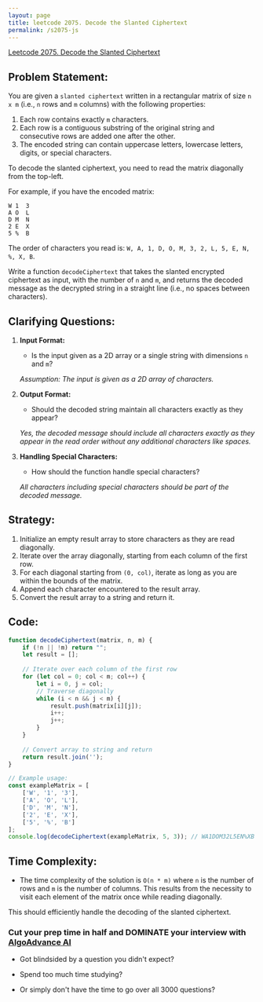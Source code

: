 ```yaml
---
layout: page
title: leetcode 2075. Decode the Slanted Ciphertext
permalink: /s2075-js
---
```

[Leetcode 2075. Decode the Slanted Ciphertext](https://algoadvance.github.io/algoadvance/l2075)
## Problem Statement:

You are given a `slanted ciphertext` written in a rectangular matrix of size `n x m` (i.e., `n` rows and `m` columns) with the following properties:

1. Each row contains exactly `m` characters.
2. Each row is a contiguous substring of the original string and consecutive rows are added one after the other.
3. The encoded string can contain uppercase letters, lowercase letters, digits, or special characters.

To decode the slanted ciphertext, you need to read the matrix diagonally from the top-left.

For example, if you have the encoded matrix:

```
W 1  3
A O  L
D M  N
2 E  X
5 %  B
```

The order of characters you read is: `W, A, 1, D, O, M, 3, 2, L, 5, E, N, %, X, B`.

Write a function `decodeCiphertext` that takes the slanted encrypted ciphertext as input, with the number of `n` and `m`, and returns the decoded message as the decrypted string in a straight line (i.e., no spaces between characters).

## Clarifying Questions:

1. **Input Format:**
    - Is the input given as a 2D array or a single string with dimensions `n` and `m`?
    
    *Assumption: The input is given as a 2D array of characters.*

2. **Output Format:**
    - Should the decoded string maintain all characters exactly as they appear?
    
    *Yes, the decoded message should include all characters exactly as they appear in the read order without any additional characters like spaces.*

3. **Handling Special Characters:**
    - How should the function handle special characters?
    
    *All characters including special characters should be part of the decoded message.*

## Strategy:

1. Initialize an empty result array to store characters as they are read diagonally.
2. Iterate over the array diagonally, starting from each column of the first row.
3. For each diagonal starting from `(0, col)`, iterate as long as you are within the bounds of the matrix.
4. Append each character encountered to the result array.
5. Convert the result array to a string and return it.

## Code:

```javascript
function decodeCiphertext(matrix, n, m) {
    if (!n || !m) return "";
    let result = [];
    
    // Iterate over each column of the first row
    for (let col = 0; col < m; col++) {
        let i = 0, j = col;
        // Traverse diagonally
        while (i < n && j < m) {
            result.push(matrix[i][j]);
            i++;
            j++;
        }
    }
    
    // Convert array to string and return
    return result.join('');
}

// Example usage:
const exampleMatrix = [
    ['W', '1', '3'],
    ['A', 'O', 'L'],
    ['D', 'M', 'N'],
    ['2', 'E', 'X'],
    ['5', '%', 'B']
];
console.log(decodeCiphertext(exampleMatrix, 5, 3)); // WA1DOM32L5EN%XB
```

## Time Complexity:
- The time complexity of the solution is `O(n * m)` where `n` is the number of rows and `m` is the number of columns. This results from the necessity to visit each element of the matrix once while reading diagonally.

This should efficiently handle the decoding of the slanted ciphertext.


### Cut your prep time in half and DOMINATE your interview with [AlgoAdvance AI](https://algoAdvance.com)

- Got blindsided by a question you didn't expect?

- Spend too much time studying?

- Or simply don't have the time to go over all 3000 questions?

